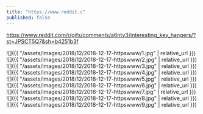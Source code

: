 ```yaml
---
title: "https://www.reddit.c"
published: false
---
```

https://www.reddit.com/r/gifs/comments/a6nty3/interesting_key_hangers/?st=JPSCT5Q7&sh=b4251b3f



![]({{ "/assets/images/2018/12/2018-12-17-httpswww/1.jpg" | relative_url }})
![]({{ "/assets/images/2018/12/2018-12-17-httpswww/2.jpg" | relative_url }})
![]({{ "/assets/images/2018/12/2018-12-17-httpswww/3.jpg" | relative_url }})
![]({{ "/assets/images/2018/12/2018-12-17-httpswww/4.jpg" | relative_url }})
![]({{ "/assets/images/2018/12/2018-12-17-httpswww/5.jpg" | relative_url }})
![]({{ "/assets/images/2018/12/2018-12-17-httpswww/6.jpg" | relative_url }})
![]({{ "/assets/images/2018/12/2018-12-17-httpswww/7.jpg" | relative_url }})
![]({{ "/assets/images/2018/12/2018-12-17-httpswww/8.jpg" | relative_url }})
![]({{ "/assets/images/2018/12/2018-12-17-httpswww/9.jpg" | relative_url }})
